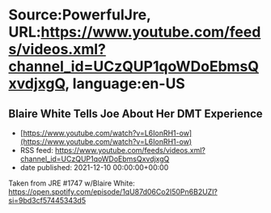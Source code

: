 # Source:PowerfulJre, URL:https://www.youtube.com/feeds/videos.xml?channel_id=UCzQUP1qoWDoEbmsQxvdjxgQ, language:en-US

## Blaire White Tells Joe About Her DMT Experience
 - [https://www.youtube.com/watch?v=L6IonRH1-ow](https://www.youtube.com/watch?v=L6IonRH1-ow)
 - RSS feed: https://www.youtube.com/feeds/videos.xml?channel_id=UCzQUP1qoWDoEbmsQxvdjxgQ
 - date published: 2021-12-10 00:00:00+00:00

Taken from JRE #1747 w/Blaire White:
https://open.spotify.com/episode/1qU87d06Co2I50Pn6B2UZl?si=9bd3cf57445343d5

